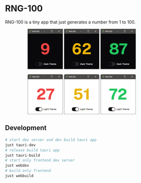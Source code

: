 # RNG-100

RNG-100 is a tiny app that just generates a number from 1 to 100.

<p style="text-align:center">
<img src="docs/rng-100_9.png" width="23%" alt="9" />
<img src="docs/rng-100_62.png" width="23%" alt="62" />
<img src="docs/rng-100_87.png" width="23%" alt="87" />
</p>

<p style="text-align:center">
<img src="docs/rng-100_27l.png" width="23%" alt="9" />
<img src="docs/rng-100_51l.png" width="23%" alt="62" />
<img src="docs/rng-100_72l.png" width="23%" alt="87" />
</p>

## Development

```bash
# start dev server and dev build tauri app
just tauri-dev
# release build tauri app
just tauri-build
# start only frontend dev server
just webdev
# build only frontend
just webbuild
```
